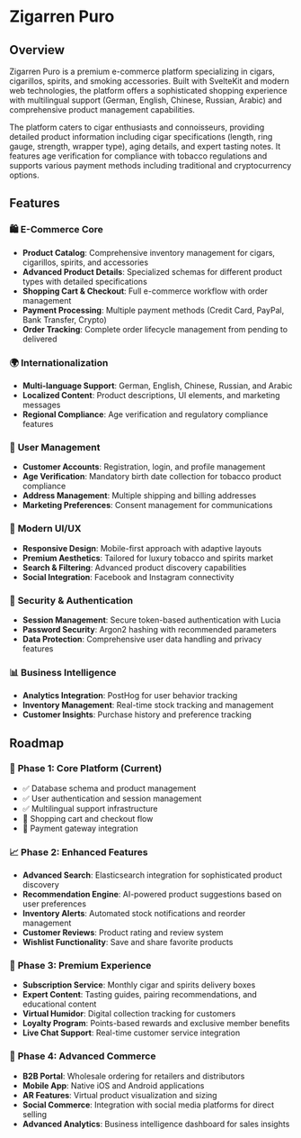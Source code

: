 # Zigarren Puro

## Overview

Zigarren Puro is a premium e-commerce platform specializing in cigars, cigarillos, spirits, and smoking accessories. Built with SvelteKit and modern web technologies, the platform offers a sophisticated shopping experience with multilingual support (German, English, Chinese, Russian, Arabic) and comprehensive product management capabilities.

The platform caters to cigar enthusiasts and connoisseurs, providing detailed product information including cigar specifications (length, ring gauge, strength, wrapper type), aging details, and expert tasting notes. It features age verification for compliance with tobacco regulations and supports various payment methods including traditional and cryptocurrency options.

## Features

### 🛍️ **E-Commerce Core**
- **Product Catalog**: Comprehensive inventory management for cigars, cigarillos, spirits, and accessories
- **Advanced Product Details**: Specialized schemas for different product types with detailed specifications
- **Shopping Cart & Checkout**: Full e-commerce workflow with order management
- **Payment Processing**: Multiple payment methods (Credit Card, PayPal, Bank Transfer, Crypto)
- **Order Tracking**: Complete order lifecycle management from pending to delivered

### 🌍 **Internationalization**
- **Multi-language Support**: German, English, Chinese, Russian, and Arabic
- **Localized Content**: Product descriptions, UI elements, and marketing messages
- **Regional Compliance**: Age verification and regulatory compliance features

### 👤 **User Management**
- **Customer Accounts**: Registration, login, and profile management
- **Age Verification**: Mandatory birth date collection for tobacco product compliance
- **Address Management**: Multiple shipping and billing addresses
- **Marketing Preferences**: Consent management for communications

### 📱 **Modern UI/UX**
- **Responsive Design**: Mobile-first approach with adaptive layouts
- **Premium Aesthetics**: Tailored for luxury tobacco and spirits market
- **Search & Filtering**: Advanced product discovery capabilities
- **Social Integration**: Facebook and Instagram connectivity

### 🔐 **Security & Authentication**
- **Session Management**: Secure token-based authentication with Lucia
- **Password Security**: Argon2 hashing with recommended parameters
- **Data Protection**: Comprehensive user data handling and privacy features

### 📊 **Business Intelligence**
- **Analytics Integration**: PostHog for user behavior tracking
- **Inventory Management**: Real-time stock tracking and management
- **Customer Insights**: Purchase history and preference tracking

## Roadmap

### 🚀 **Phase 1: Core Platform (Current)**
- ✅ Database schema and product management
- ✅ User authentication and session management
- ✅ Multilingual support infrastructure
- 🔄 Shopping cart and checkout flow
- 🔄 Payment gateway integration

### 📈 **Phase 2: Enhanced Features**
- **Advanced Search**: Elasticsearch integration for sophisticated product discovery
- **Recommendation Engine**: AI-powered product suggestions based on user preferences
- **Inventory Alerts**: Automated stock notifications and reorder management
- **Customer Reviews**: Product rating and review system
- **Wishlist Functionality**: Save and share favorite products

### 🎯 **Phase 3: Premium Experience**
- **Subscription Service**: Monthly cigar and spirits delivery boxes
- **Expert Content**: Tasting guides, pairing recommendations, and educational content
- **Virtual Humidor**: Digital collection tracking for customers
- **Loyalty Program**: Points-based rewards and exclusive member benefits
- **Live Chat Support**: Real-time customer service integration

### 🌟 **Phase 4: Advanced Commerce**
- **B2B Portal**: Wholesale ordering for retailers and distributors
- **Mobile App**: Native iOS and Android applications
- **AR Features**: Virtual product visualization and sizing
- **Social Commerce**: Integration with social media platforms for direct selling
- **Advanced Analytics**: Business intelligence dashboard for sales insights


